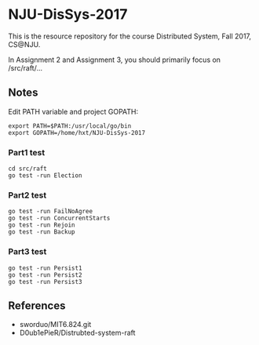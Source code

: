 # NJU-DisSys-2017
This is the resource repository for the course Distributed System, Fall 2017, CS@NJU.

In Assignment 2 and Assignment 3, you should primarily focus on /src/raft/...


## Notes
Edit PATH variable and project GOPATH:
```shell
export PATH=$PATH:/usr/local/go/bin
export GOPATH=/home/hxt/NJU-DisSys-2017
```

### Part1 test
```shell
cd src/raft
go test -run Election
```

### Part2 test
```shell
go test -run FailNoAgree
go test -run ConcurrentStarts
go test -run Rejoin
go test -run Backup
```

### Part3 test
```shell
go test -run Persist1
go test -run Persist2
go test -run Persist3
```

## References
- sworduo/MIT6.824.git
- D0ub1ePieR/Distrubted-system-raft